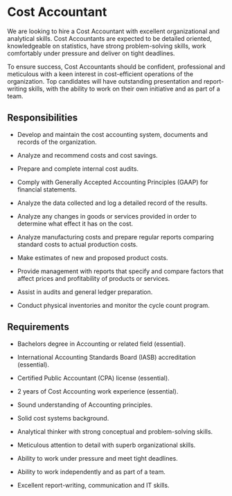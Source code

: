 # Cost Accountant

We are looking to hire a Cost Accountant with excellent organizational and analytical skills. Cost Accountants are expected to be detailed oriented, knowledgeable on statistics, have strong problem-solving skills, work comfortably under pressure and deliver on tight deadlines.

To ensure success, Cost Accountants should be confident, professional and meticulous with a keen interest in cost-efficient operations of the organization. Top candidates will have outstanding presentation and report-writing skills, with the ability to work on their own initiative and as part of a team.

## Responsibilities

* Develop and maintain the cost accounting system, documents and records of the organization.

* Analyze and recommend costs and cost savings.

* Prepare and complete internal cost audits.

* Comply with Generally Accepted Accounting Principles (GAAP) for financial statements.

* Analyze the data collected and log a detailed record of the results.

* Analyze any changes in goods or services provided in order to determine what effect it has on the cost.

* Analyze manufacturing costs and prepare regular reports comparing standard costs to actual production costs.

* Make estimates of new and proposed product costs.

* Provide management with reports that specify and compare factors that affect prices and profitability of products or services.

* Assist in audits and general ledger preparation.

* Conduct physical inventories and monitor the cycle count program.

## Requirements

* Bachelors degree in Accounting or related field (essential).

* International Accounting Standards Board (IASB) accreditation (essential).

* Certified Public Accountant (CPA) license (essential).

* 2 years of Cost Accounting work experience (essential).

* Sound understanding of Accounting principles.

* Solid cost systems background.

* Analytical thinker with strong conceptual and problem-solving skills.

* Meticulous attention to detail with superb organizational skills.

* Ability to work under pressure and meet tight deadlines.

* Ability to work independently and as part of a team.

* Excellent report-writing, communication and IT skills.

